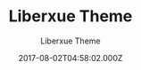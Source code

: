 ---
title: Liberxue Theme
github: 'https://github.com/Liberxue/liberxue.github.io'
demo: 'https://liberxue.github.io/'
author: Liberxue Theme
ssg:
  - Jekyll
cms:
  - No Cms
date: 2017-08-02T04:58:02.000Z
github_branch: master
description: >-
  Liberxue blog for lightweight Jekyll  themes  轻量级自适应 简洁 卡片式博客主题 3秒搞定GitHub
  blog
stale: false
---